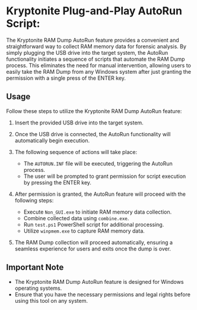 # Kryptonite Plug-and-Play AutoRun Script:

The Kryptonite RAM Dump AutoRun feature provides a convenient and straightforward way to collect RAM memory data for forensic analysis. By simply plugging the USB drive into the target system, the AutoRun functionality initiates a sequence of scripts that automate the RAM Dump process. This eliminates the need for manual intervention, allowing users to easily take the RAM Dump from any Windows system after just granting the permission with a single press of the ENTER key.

## Usage

Follow these steps to utilize the Kryptonite RAM Dump AutoRun feature:

1. Insert the provided USB drive into the target system.

2. Once the USB drive is connected, the AutoRun functionality will automatically begin execution.

3. The following sequence of actions will take place:

   - The `AUTORUN.INF` file will be executed, triggering the AutoRun process.
   - The user will be prompted to grant permission for script execution by pressing the ENTER key.

4. After permission is granted, the AutoRun feature will proceed with the following steps:

   - Execute `Non_GUI.exe` to initiate RAM memory data collection.
   - Combine collected data using `combine.exe`.
   - Run `test.ps1` PowerShell script for additional processing.
   - Utilize `winpmem.exe` to capture RAM memory data.

5. The RAM Dump collection will proceed automatically, ensuring a seamless experience for users and exits once the dump is over.

## Important Note

- The Kryptonite RAM Dump AutoRun feature is designed for Windows operating systems.
- Ensure that you have the necessary permissions and legal rights before using this tool on any system.
